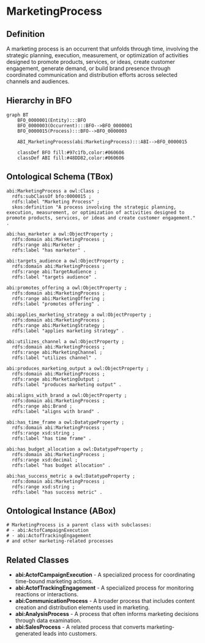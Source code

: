 # MarketingProcess

## Definition
A marketing process is an occurrent that unfolds through time, involving the strategic planning, execution, measurement, or optimization of activities designed to promote products, services, or ideas, create customer engagement, generate demand, or build brand presence through coordinated communication and distribution efforts across selected channels and audiences.

## Hierarchy in BFO
```mermaid
graph BT
    BFO_0000001(Entity):::BFO
    BFO_0000003(Occurrent):::BFO-->BFO_0000001
    BFO_0000015(Process):::BFO-->BFO_0000003
    
    ABI_MarketingProcess(abi:MarketingProcess):::ABI-->BFO_0000015
    
    classDef BFO fill:#97c1fb,color:#060606
    classDef ABI fill:#48DD82,color:#060606
```

## Ontological Schema (TBox)
```turtle
abi:MarketingProcess a owl:Class ;
  rdfs:subClassOf bfo:0000015 ;
  rdfs:label "Marketing Process" ;
  skos:definition "A process involving the strategic planning, execution, measurement, or optimization of activities designed to promote products, services, or ideas and create customer engagement." .

abi:has_marketer a owl:ObjectProperty ;
  rdfs:domain abi:MarketingProcess ;
  rdfs:range abi:Marketer ;
  rdfs:label "has marketer" .

abi:targets_audience a owl:ObjectProperty ;
  rdfs:domain abi:MarketingProcess ;
  rdfs:range abi:TargetAudience ;
  rdfs:label "targets audience" .

abi:promotes_offering a owl:ObjectProperty ;
  rdfs:domain abi:MarketingProcess ;
  rdfs:range abi:MarketingOffering ;
  rdfs:label "promotes offering" .

abi:applies_marketing_strategy a owl:ObjectProperty ;
  rdfs:domain abi:MarketingProcess ;
  rdfs:range abi:MarketingStrategy ;
  rdfs:label "applies marketing strategy" .

abi:utilizes_channel a owl:ObjectProperty ;
  rdfs:domain abi:MarketingProcess ;
  rdfs:range abi:MarketingChannel ;
  rdfs:label "utilizes channel" .

abi:produces_marketing_output a owl:ObjectProperty ;
  rdfs:domain abi:MarketingProcess ;
  rdfs:range abi:MarketingOutput ;
  rdfs:label "produces marketing output" .

abi:aligns_with_brand a owl:ObjectProperty ;
  rdfs:domain abi:MarketingProcess ;
  rdfs:range abi:Brand ;
  rdfs:label "aligns with brand" .

abi:has_time_frame a owl:DatatypeProperty ;
  rdfs:domain abi:MarketingProcess ;
  rdfs:range xsd:string ;
  rdfs:label "has time frame" .

abi:has_budget_allocation a owl:DatatypeProperty ;
  rdfs:domain abi:MarketingProcess ;
  rdfs:range xsd:decimal ;
  rdfs:label "has budget allocation" .

abi:has_success_metric a owl:DatatypeProperty ;
  rdfs:domain abi:MarketingProcess ;
  rdfs:range xsd:string ;
  rdfs:label "has success metric" .
```

## Ontological Instance (ABox)
```turtle
# MarketingProcess is a parent class with subclasses:
# - abi:ActofCampaignExecution
# - abi:ActofTrackingEngagement
# and other marketing-related processes
```

## Related Classes
- **abi:ActofCampaignExecution** - A specialized process for coordinating time-bound marketing actions.
- **abi:ActofTrackingEngagement** - A specialized process for monitoring reactions or interactions.
- **abi:CommunicationProcess** - A broader process that includes content creation and distribution elements used in marketing.
- **abi:AnalysisProcess** - A process that often informs marketing decisions through data examination.
- **abi:SalesProcess** - A related process that converts marketing-generated leads into customers. 